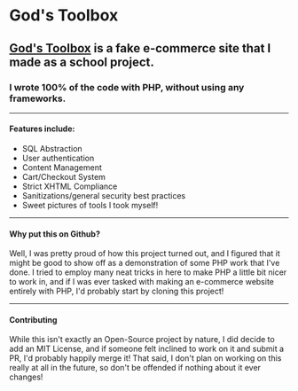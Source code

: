 # God's Toolbox

## [God's Toolbox](https://godstoolbox.herokuapp.com) is a fake e-commerce site that I made as a school project.

### I wrote 100% of the code with PHP, without using any frameworks.

---

#### Features include:
- SQL Abstraction
- User authentication
- Content Management
- Cart/Checkout System
- Strict XHTML Compliance
- Sanitizations/general security best practices
- Sweet pictures of tools I took myself!

---

#### Why put this on Github?

Well, I was pretty proud of how this project turned out, and I figured that it
might be good to show off as a demonstration of some PHP work that I've done.
I tried to employ many neat tricks in here to make PHP a little bit nicer to
work in, and if I was ever tasked with making an e-commerce website entirely with
PHP, I'd probably start by cloning this project!

---

#### Contributing

While this isn't exactly an Open-Source project by nature, I did decide to add
an MIT License, and if someone felt inclined to work on it and submit a PR, I'd
probably happily merge it! That said, I don't plan on working on this really at
all in the future, so don't be offended if nothing about it ever changes!
